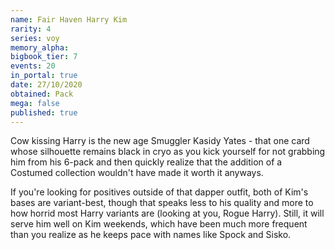 ```yaml
---
name: Fair Haven Harry Kim
rarity: 4
series: voy
memory_alpha:
bigbook_tier: 7
events: 20
in_portal: true
date: 27/10/2020
obtained: Pack
mega: false
published: true
---
```


Cow kissing Harry is the new age Smuggler Kasidy Yates - that one card whose silhouette remains black in cryo as you kick yourself for not grabbing him from his 6-pack and then quickly realize that the addition of a Costumed collection wouldn't have made it worth it anyways.

If you're looking for positives outside of that dapper outfit, both of Kim's bases are variant-best, though that speaks less to his quality and more to how horrid most Harry variants are (looking at you, Rogue Harry). Still, it will serve him well on Kim weekends, which have been much more frequent than you realize as he keeps pace with names like Spock and Sisko.

